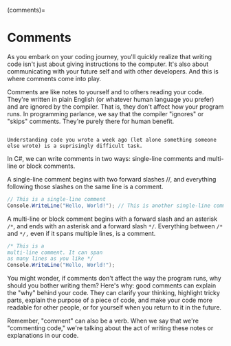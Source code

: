 (comments)=
# Comments

As you embark on your coding journey, you'll quickly realize that writing code isn't just about giving instructions to the computer. It's also about communicating with your future self and with other developers. And this is where comments come into play.

Comments are like notes to yourself and to others reading your code. They're written in plain English (or whatever human language you prefer) and are ignored by the compiler. That is, they don't affect how your program runs. In programming parlance, we say that the compiler "ignores" or "skips" comments. They're purely there for human benefit.

```{figure} https://media.discordapp.net/attachments/1118630713084870736/1121393734827901028/chrokh_An_oil_painting_of_a_confused_young_man_scratching_his_h_97bcacb1-f20d-49c6-8ccc-30576646689c.png

Understanding code you wrote a week ago (let alone something someone else wrote) is a suprisingly difficult task.
```

In C#, we can write comments in two ways: single-line comments and multi-line or block comments.

A single-line comment begins with two forward slashes //, and everything following those slashes on the same line is a comment.

```csharp
// This is a single-line comment
Console.WriteLine("Hello, World!"); // This is another single-line comment
```

A multi-line or block comment begins with a forward slash and an asterisk `/*`, and ends with an asterisk and a forward slash `*/`. Everything between `/*` and `*/,` even if it spans multiple lines, is a comment.

```csharp
/* This is a
multi-line comment. It can span
as many lines as you like */
Console.WriteLine("Hello, World!");
```

You might wonder, if comments don't affect the way the program runs, why should you bother writing them? Here's why: good comments can explain the "why" behind your code. They can clarify your thinking, highlight tricky parts, explain the purpose of a piece of code, and make your code more readable for other people, or for yourself when you return to it in the future.

Remember, "comment" can also be a verb. When we say that we're "commenting code," we're talking about the act of writing these notes or explanations in our code.


